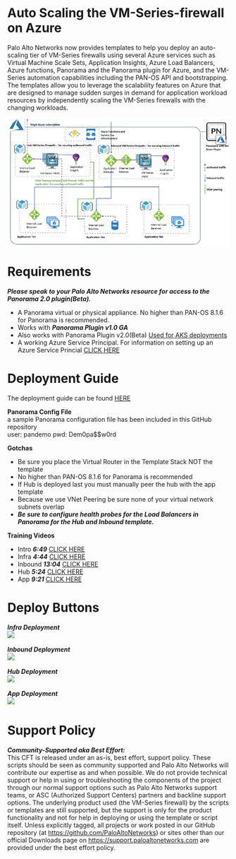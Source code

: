 
# Auto Scaling the VM-Series-firewall on Azure

Palo Alto Networks now provides templates to help you deploy an auto-scaling tier of VM-Series firewalls
using several Azure services such as Virtual Machine Scale Sets, Application Insights, Azure Load Balancers,
Azure functions, Panorama and the Panorama plugin for Azure, and the VM-Series automation capabilities
including the PAN-OS API and bootstrapping. The templates allow you to leverage the scalability features
on Azure that are designed to manage sudden surges in demand for application workload resources by
independently scaling the VM-Series firewalls with the changing workloads.


![alt text](/Version-1-0/arm_scale2-1.PNG?raw=true "Topology for the Auto Scaling VM-Series Firewalls on Azure Version 1.0")

# Requirements  
***Please speak to your Palo Alto Networks resource for access to the Panorama 2.0 plugin(Beta).***   
- A Panorama virtual or physical appliance. No higher than PAN-OS 8.1.6 for Panorama is recommended.  
- Works with ***Panorama Plugin v1.0 GA***
- Also works with Panorama Plugin v2.0(Beta) [Used for AKS deployments](https://github.com/PaloAltoNetworks/azure-aks)
- A working Azure Service Principal.
For information on setting up an Azure Service Princial [CLICK HERE](https://docs.microsoft.com/en-us/azure/active-directory/develop/howto-create-service-principal-portal) 

# Deployment Guide    
The deployment guide can be found 
[HERE](https://docs.paloaltonetworks.com/vm-series/9-0/vm-series-deployment/set-up-the-vm-series-firewall-on-azure/autoscaling-the-vm-series-firewall-on-azure.html#)  

**Panorama Config File**   
a sample Panorama configuration file has been included in this GitHub repository   
user: pandemo pwd: Dem0pa$$w0rd     

**Gotchas**  
- Be sure you place the Virtual Router in the Template Stack NOT the template   
- No higher than PAN-OS 8.1.6 for Panorama is recommended  
- If Hub is deployed last you must manually peer the hub with the app template  
- Because we use VNet Peering be sure none of your virtual network subnets overlap  
- ***Be sure to configure health probes for the Load Balancers in Panorama for the Hub and Inbound template.***     


**Training Videos**   
- Intro 	***6:49***  [CLICK HERE](
https://github.com/PaloAltoNetworks/azure-autoscaling/raw/master/Version-1-0/videos/AutoScale1-0_1_Intro.mp4)  
- Infra 	***4:44***  [CLICK HERE](
https://github.com/PaloAltoNetworks/azure-autoscaling/raw/master/Version-1-0/videos/AutoScale1-0_2_Infra.mp4)    
- Inbound 	***13:04***  [CLICK HERE](
https://github.com/PaloAltoNetworks/azure-autoscaling/raw/master/Version-1-0/videos/AutoScale1-0_3_Inbound.mp4)    
- Hub 		***5:24***  [CLICK HERE](
https://github.com/PaloAltoNetworks/azure-autoscaling/raw/master/Version-1-0/videos/AutoScale1-0_4_Hub.mp4)    
- App		***9:21***  [CLICK HERE](
https://github.com/PaloAltoNetworks/azure-autoscaling/raw/master/Version-1-0/videos/AutoScale1-0_5_App.mp4) 



# Deploy Buttons   

***Infra Deployment***   
[<img src="http://azuredeploy.net/deploybutton.png"/>](https://portal.azure.com/#create/Microsoft.Template/uri/https%3A%2F%2Fraw.githubusercontent.com%2FPaloAltoNetworks%2Fazure-autoscaling%2Fmaster%2FVersion-1-0%2Finfra%2FazureDeploy.json)   

***Inbound Deployment***  
[<img src="http://azuredeploy.net/deploybutton.png"/>](https://portal.azure.com/#create/Microsoft.Template/uri/https%3A%2F%2Fraw.githubusercontent.com%2FPaloAltoNetworks%2Fazure-autoscaling%2Fmaster%2FVersion-1-0%2Finbound%2FazureDeploy.json)  

***Hub Deployment***  
[<img src="http://azuredeploy.net/deploybutton.png"/>](https://portal.azure.com/#create/Microsoft.Template/uri/https%3A%2F%2Fraw.githubusercontent.com%2FPaloAltoNetworks%2Fazure-autoscaling%2Fmaster%2FVersion-1-0%2Fhub%2FazureDeploy.json)

***App Deployment***  
[<img src="http://azuredeploy.net/deploybutton.png"/>](https://portal.azure.com/#create/Microsoft.Template/uri/https%3A%2F%2Fraw.githubusercontent.com%2FPaloAltoNetworks%2Fazure-autoscaling%2Fmaster%2FVersion-1-0%2Fapp%2FazureDeploy.json)


# Support Policy
***Community-Supported aka Best Effort:***      
This CFT is released under an as-is, best effort, support policy. These scripts should be seen as community supported and Palo Alto Networks will contribute our expertise as and when possible. We do not provide technical support or help in using or troubleshooting the components of the project through our normal support options such as Palo Alto Networks support teams, or ASC (Authorized Support Centers) partners and backline support options. The underlying product used (the VM-Series firewall) by the scripts or templates are still supported, but the support is only for the product functionality and not for help in deploying or using the template or script itself. Unless explicitly tagged, all projects or work posted in our GitHub repository (at https://github.com/PaloAltoNetworks) or sites other than our official Downloads page on https://support.paloaltonetworks.com are provided under the best effort policy.
